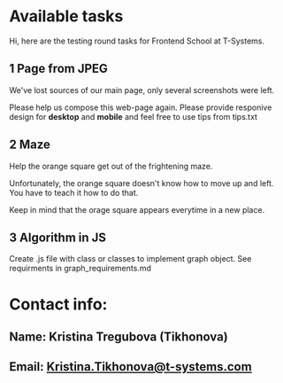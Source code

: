 # Available tasks
Hi, here are the testing round tasks for Frontend School at T-Systems.

## 1 Page from JPEG
We've lost sources of our main page, only several screenshots were left.

Please help us compose this web-page again.
Please provide responive design for **desktop** and **mobile** and feel free to use tips from tips.txt

## 2 Maze
Help the orange square get out of the frightening maze.

Unfortunately, the orange square doesn't know how to move up and left.
You have to teach it how to do that.

Keep in mind that the orage square appears everytime in a new place.

## 3 Algorithm in JS
Create .js file with class or classes to implement graph object. See requirments in graph_requirements.md


# Contact info:
## Name: Kristina Tregubova (Tikhonova)
## Email: Kristina.Tikhonova@t-systems.com
